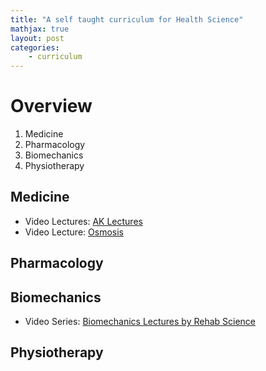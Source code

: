 ```yaml
---
title: "A self taught curriculum for Health Science"
mathjax: true
layout: post
categories:
    - curriculum
---
```


# Overview


1. Medicine
2. Pharmacology
3. Biomechanics
4. Physiotherapy


## Medicine

- Video Lectures: [AK Lectures](https://aklectures.com/)
- Video Lecture: [Osmosis](https://www.osmosis.org/start)




## Pharmacology



## Biomechanics

- Video Series: [Biomechanics Lectures by Rehab Science](https://www.youtube.com/playlist?list=PLS-ocxImwSG_VODKg-Ow12FsyGfDC9cnz)





## Physiotherapy

